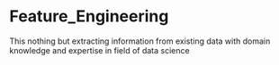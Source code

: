 # Feature_Engineering
This nothing but extracting information from existing data with domain knowledge and expertise in field of data science